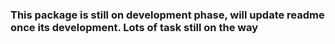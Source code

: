 ### This package is still on development phase, will update readme once its development. Lots of task still on the way
